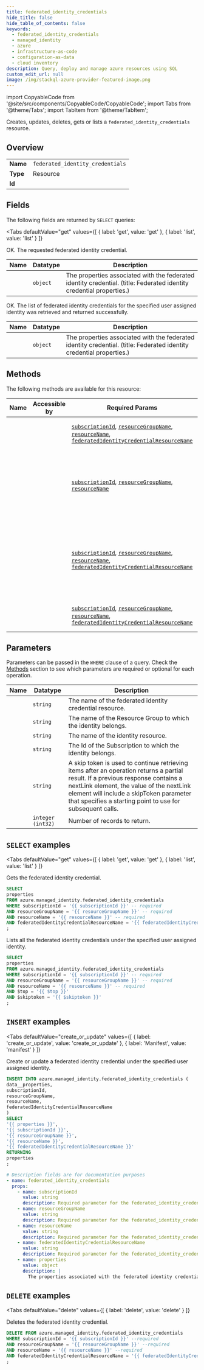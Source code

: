 ```yaml
--- 
title: federated_identity_credentials
hide_title: false
hide_table_of_contents: false
keywords:
  - federated_identity_credentials
  - managed_identity
  - azure
  - infrastructure-as-code
  - configuration-as-data
  - cloud inventory
description: Query, deploy and manage azure resources using SQL
custom_edit_url: null
image: /img/stackql-azure-provider-featured-image.png
---
```


import CopyableCode from '@site/src/components/CopyableCode/CopyableCode';
import Tabs from '@theme/Tabs';
import TabItem from '@theme/TabItem';

Creates, updates, deletes, gets or lists a <code>federated_identity_credentials</code> resource.

## Overview
<table><tbody>
<tr><td><b>Name</b></td><td><code>federated_identity_credentials</code></td></tr>
<tr><td><b>Type</b></td><td>Resource</td></tr>
<tr><td><b>Id</b></td><td><CopyableCode code="azure.managed_identity.federated_identity_credentials" /></td></tr>
</tbody></table>

## Fields

The following fields are returned by `SELECT` queries:

<Tabs
    defaultValue="get"
    values={[
        { label: 'get', value: 'get' },
        { label: 'list', value: 'list' }
    ]}
>
<TabItem value="get">

OK. The requested federated identity credential.

<table>
<thead>
    <tr>
    <th>Name</th>
    <th>Datatype</th>
    <th>Description</th>
    </tr>
</thead>
<tbody>
<tr>
    <td><CopyableCode code="properties" /></td>
    <td><code>object</code></td>
    <td>The properties associated with the federated identity credential. (title: Federated identity credential properties.)</td>
</tr>
</tbody>
</table>
</TabItem>
<TabItem value="list">

OK. The list of federated identity credentials for the specified user assigned identity was retrieved and returned successfully.

<table>
<thead>
    <tr>
    <th>Name</th>
    <th>Datatype</th>
    <th>Description</th>
    </tr>
</thead>
<tbody>
<tr>
    <td><CopyableCode code="properties" /></td>
    <td><code>object</code></td>
    <td>The properties associated with the federated identity credential. (title: Federated identity credential properties.)</td>
</tr>
</tbody>
</table>
</TabItem>
</Tabs>

## Methods

The following methods are available for this resource:

<table>
<thead>
    <tr>
    <th>Name</th>
    <th>Accessible by</th>
    <th>Required Params</th>
    <th>Optional Params</th>
    <th>Description</th>
    </tr>
</thead>
<tbody>
<tr>
    <td><a href="#get"><CopyableCode code="get" /></a></td>
    <td><CopyableCode code="select" /></td>
    <td><a href="#parameter-subscriptionId"><code>subscriptionId</code></a>, <a href="#parameter-resourceGroupName"><code>resourceGroupName</code></a>, <a href="#parameter-resourceName"><code>resourceName</code></a>, <a href="#parameter-federatedIdentityCredentialResourceName"><code>federatedIdentityCredentialResourceName</code></a></td>
    <td></td>
    <td>Gets the federated identity credential.</td>
</tr>
<tr>
    <td><a href="#list"><CopyableCode code="list" /></a></td>
    <td><CopyableCode code="select" /></td>
    <td><a href="#parameter-subscriptionId"><code>subscriptionId</code></a>, <a href="#parameter-resourceGroupName"><code>resourceGroupName</code></a>, <a href="#parameter-resourceName"><code>resourceName</code></a></td>
    <td><a href="#parameter-$top"><code>$top</code></a>, <a href="#parameter-$skiptoken"><code>$skiptoken</code></a></td>
    <td>Lists all the federated identity credentials under the specified user assigned identity.</td>
</tr>
<tr>
    <td><a href="#create_or_update"><CopyableCode code="create_or_update" /></a></td>
    <td><CopyableCode code="insert" /></td>
    <td><a href="#parameter-subscriptionId"><code>subscriptionId</code></a>, <a href="#parameter-resourceGroupName"><code>resourceGroupName</code></a>, <a href="#parameter-resourceName"><code>resourceName</code></a>, <a href="#parameter-federatedIdentityCredentialResourceName"><code>federatedIdentityCredentialResourceName</code></a></td>
    <td></td>
    <td>Create or update a federated identity credential under the specified user assigned identity.</td>
</tr>
<tr>
    <td><a href="#delete"><CopyableCode code="delete" /></a></td>
    <td><CopyableCode code="delete" /></td>
    <td><a href="#parameter-subscriptionId"><code>subscriptionId</code></a>, <a href="#parameter-resourceGroupName"><code>resourceGroupName</code></a>, <a href="#parameter-resourceName"><code>resourceName</code></a>, <a href="#parameter-federatedIdentityCredentialResourceName"><code>federatedIdentityCredentialResourceName</code></a></td>
    <td></td>
    <td>Deletes the federated identity credential.</td>
</tr>
</tbody>
</table>

## Parameters

Parameters can be passed in the `WHERE` clause of a query. Check the [Methods](#methods) section to see which parameters are required or optional for each operation.

<table>
<thead>
    <tr>
    <th>Name</th>
    <th>Datatype</th>
    <th>Description</th>
    </tr>
</thead>
<tbody>
<tr id="parameter-federatedIdentityCredentialResourceName">
    <td><CopyableCode code="federatedIdentityCredentialResourceName" /></td>
    <td><code>string</code></td>
    <td>The name of the federated identity credential resource.</td>
</tr>
<tr id="parameter-resourceGroupName">
    <td><CopyableCode code="resourceGroupName" /></td>
    <td><code>string</code></td>
    <td>The name of the Resource Group to which the identity belongs.</td>
</tr>
<tr id="parameter-resourceName">
    <td><CopyableCode code="resourceName" /></td>
    <td><code>string</code></td>
    <td>The name of the identity resource.</td>
</tr>
<tr id="parameter-subscriptionId">
    <td><CopyableCode code="subscriptionId" /></td>
    <td><code>string</code></td>
    <td>The Id of the Subscription to which the identity belongs.</td>
</tr>
<tr id="parameter-$skiptoken">
    <td><CopyableCode code="$skiptoken" /></td>
    <td><code>string</code></td>
    <td>A skip token is used to continue retrieving items after an operation returns a partial result. If a previous response contains a nextLink element, the value of the nextLink element will include a skipToken parameter that specifies a starting point to use for subsequent calls.</td>
</tr>
<tr id="parameter-$top">
    <td><CopyableCode code="$top" /></td>
    <td><code>integer (int32)</code></td>
    <td>Number of records to return.</td>
</tr>
</tbody>
</table>

## `SELECT` examples

<Tabs
    defaultValue="get"
    values={[
        { label: 'get', value: 'get' },
        { label: 'list', value: 'list' }
    ]}
>
<TabItem value="get">

Gets the federated identity credential.

```sql
SELECT
properties
FROM azure.managed_identity.federated_identity_credentials
WHERE subscriptionId = '{{ subscriptionId }}' -- required
AND resourceGroupName = '{{ resourceGroupName }}' -- required
AND resourceName = '{{ resourceName }}' -- required
AND federatedIdentityCredentialResourceName = '{{ federatedIdentityCredentialResourceName }}' -- required
;
```
</TabItem>
<TabItem value="list">

Lists all the federated identity credentials under the specified user assigned identity.

```sql
SELECT
properties
FROM azure.managed_identity.federated_identity_credentials
WHERE subscriptionId = '{{ subscriptionId }}' -- required
AND resourceGroupName = '{{ resourceGroupName }}' -- required
AND resourceName = '{{ resourceName }}' -- required
AND $top = '{{ $top }}'
AND $skiptoken = '{{ $skiptoken }}'
;
```
</TabItem>
</Tabs>


## `INSERT` examples

<Tabs
    defaultValue="create_or_update"
    values={[
        { label: 'create_or_update', value: 'create_or_update' },
        { label: 'Manifest', value: 'manifest' }
    ]}
>
<TabItem value="create_or_update">

Create or update a federated identity credential under the specified user assigned identity.

```sql
INSERT INTO azure.managed_identity.federated_identity_credentials (
data__properties,
subscriptionId,
resourceGroupName,
resourceName,
federatedIdentityCredentialResourceName
)
SELECT 
'{{ properties }}',
'{{ subscriptionId }}',
'{{ resourceGroupName }}',
'{{ resourceName }}',
'{{ federatedIdentityCredentialResourceName }}'
RETURNING
properties
;
```
</TabItem>
<TabItem value="manifest">

```yaml
# Description fields are for documentation purposes
- name: federated_identity_credentials
  props:
    - name: subscriptionId
      value: string
      description: Required parameter for the federated_identity_credentials resource.
    - name: resourceGroupName
      value: string
      description: Required parameter for the federated_identity_credentials resource.
    - name: resourceName
      value: string
      description: Required parameter for the federated_identity_credentials resource.
    - name: federatedIdentityCredentialResourceName
      value: string
      description: Required parameter for the federated_identity_credentials resource.
    - name: properties
      value: object
      description: |
        The properties associated with the federated identity credential.
```
</TabItem>
</Tabs>


## `DELETE` examples

<Tabs
    defaultValue="delete"
    values={[
        { label: 'delete', value: 'delete' }
    ]}
>
<TabItem value="delete">

Deletes the federated identity credential.

```sql
DELETE FROM azure.managed_identity.federated_identity_credentials
WHERE subscriptionId = '{{ subscriptionId }}' --required
AND resourceGroupName = '{{ resourceGroupName }}' --required
AND resourceName = '{{ resourceName }}' --required
AND federatedIdentityCredentialResourceName = '{{ federatedIdentityCredentialResourceName }}' --required
;
```
</TabItem>
</Tabs>
